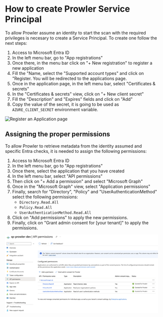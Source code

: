 # How to create Prowler Service Principal

To allow Prowler assume an identity to start the scan with the required privileges is necesary to create a Service Principal. To create one follow the next steps:

1. Access to Microsoft Entra ID
2. In the left menu bar, go to "App registrations"
3. Once there, in the menu bar click on "+ New registration" to register a new application
4. Fill the "Name, select the "Supported account types" and click on "Register. You will be redirected to the applications page.
5. Once in the application page, in the left menu bar, select "Certificates & secrets"
6. In the "Certificates & secrets" view, click on "+ New client secret"
7. Fill the "Description" and "Expires" fields and click on "Add"
8. Copy the value of the secret, it is going to be used as `AZURE_CLIENT_SECRET` environment variable.

![Register an Application page](../img/create-sp.gif)

## Assigning the proper permissions

To allow Prowler to retrieve metadata from the identity assumed and specific Entra checks, it is needed to assign the following permissions:

1. Access to Microsoft Entra ID
2. In the left menu bar, go to "App registrations"
3. Once there, select the application that you have created
4. In the left menu bar, select "API permissions"
5. Then click on "+ Add a permission" and select "Microsoft Graph"
6. Once in the "Microsoft Graph" view, select "Application permissions"
7. Finally, search for "Directory", "Policy" and "UserAuthenticationMethod" select the following permissions:
    - `Directory.Read.All`
    - `Policy.Read.All`
    - `UserAuthenticationMethod.Read.All`
8. Click on "Add permissions" to apply the new permissions.
9. Finally, click on "Grant admin consent for [your tenant]" to apply the permissions.


![EntraID Permissions](../../img/AAD-permissions.png)
